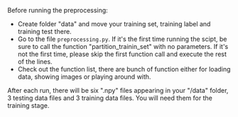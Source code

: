 
Before running the preprocessing:
- Create folder "data" and move your training set, training label and training test there.
- Go to the file `preprocessing.py`. If it's the first time running the scipt, be sure to call the function "partition_trainin_set" with no parameters. If it's not the first time, please skip the first function call and execute the rest of the lines.
- Check out the function list, there are bunch of function either for loading data, showing images or playing around with.

After each run, there will be six ".npy" files appearing in your "/data" folder, 3 testing data files and 3 training data files. You will need them for the training stage.


